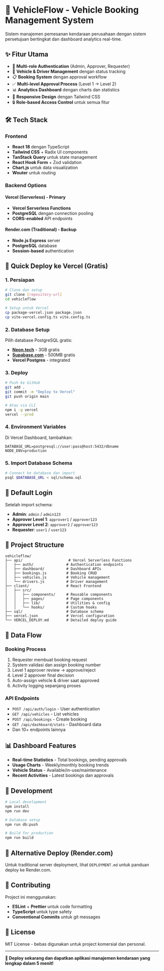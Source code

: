# 🚗 VehicleFlow - Vehicle Booking Management System

Sistem manajemen pemesanan kendaraan perusahaan dengan sistem persetujuan bertingkat dan dashboard analytics real-time.

## ✨ Fitur Utama

- 🔐 **Multi-role Authentication** (Admin, Approver, Requester)
- 🚗 **Vehicle & Driver Management** dengan status tracking
- 📋 **Booking System** dengan approval workflow
- ✅ **Multi-level Approval Process** (Level 1 → Level 2)
- 📊 **Analytics Dashboard** dengan charts dan statistics
- 📱 **Responsive Design** dengan Tailwind CSS
- 🔒 **Role-based Access Control** untuk semua fitur

## 🛠️ Tech Stack

### Frontend
- **React 18** dengan TypeScript
- **Tailwind CSS** + Radix UI components
- **TanStack Query** untuk state management
- **React Hook Form** + Zod validation
- **Chart.js** untuk data visualization
- **Wouter** untuk routing

### Backend Options

#### Vercel (Serverless) - Primary
- **Vercel Serverless Functions** 
- **PostgreSQL** dengan connection pooling
- **CORS-enabled** API endpoints

#### Render.com (Traditional) - Backup
- **Node.js Express** server
- **PostgreSQL** database
- **Session-based** authentication

## 🚀 Quick Deploy ke Vercel (Gratis)

### 1. Persiapan
```bash
# Clone dan setup
git clone [repository-url]
cd vehicleflow

# Setup untuk Vercel
cp package-vercel.json package.json
cp vite-vercel.config.ts vite.config.ts
```

### 2. Database Setup
Pilih database PostgreSQL gratis:
- **[Neon.tech](https://neon.tech)** - 3GB gratis
- **[Supabase.com](https://supabase.com)** - 500MB gratis  
- **Vercel Postgres** - integrated

### 3. Deploy
```bash
# Push ke GitHub
git add .
git commit -m "Deploy to Vercel"
git push origin main

# Atau via CLI
npm i -g vercel
vercel --prod
```

### 4. Environment Variables
Di Vercel Dashboard, tambahkan:
```env
DATABASE_URL=postgresql://user:pass@host:5432/dbname
NODE_ENV=production
```

### 5. Import Database Schema
```bash
# Connect ke database dan import
psql $DATABASE_URL < sql/schema.sql
```

## 🔐 Default Login

Setelah import schema:
- **Admin**: `admin` / `admin123`
- **Approver Level 1**: `approver1` / `approver123`  
- **Approver Level 2**: `approver2` / `approver123`
- **Requester**: `user1` / `user123`

## 📁 Project Structure

```
vehicleflow/
├── api/                     # Vercel Serverless Functions
│   ├── auth/               # Authentication endpoints
│   ├── dashboard/          # Dashboard APIs
│   ├── bookings.js         # Booking CRUD
│   ├── vehicles.js         # Vehicle management
│   └── drivers.js          # Driver management
├── client/                 # React Frontend
│   ├── src/
│   │   ├── components/     # Reusable components
│   │   ├── pages/          # Page components
│   │   ├── lib/            # Utilities & config
│   │   └── hooks/          # Custom hooks
├── sql/                    # Database schema
├── vercel.json             # Vercel configuration
└── VERCEL_DEPLOY.md        # Detailed deploy guide
```

## 🔄 Data Flow

### Booking Process
1. Requester membuat booking request
2. System validasi dan assign booking number
3. Level 1 approver review → approve/reject
4. Level 2 approver final decision
5. Auto-assign vehicle & driver saat approved
6. Activity logging sepanjang proses

### API Endpoints
- `POST /api/auth/login` - User authentication
- `GET /api/vehicles` - List vehicles
- `POST /api/bookings` - Create booking
- `GET /api/dashboard/stats` - Dashboard data
- Dan 10+ endpoints lainnya

## 📊 Dashboard Features

- **Real-time Statistics** - Total bookings, pending approvals
- **Usage Charts** - Weekly/monthly booking trends  
- **Vehicle Status** - Available/in-use/maintenance
- **Recent Activities** - Latest bookings dan approvals

## 🔧 Development

```bash
# Local development
npm install
npm run dev

# Database setup
npm run db:push

# Build for production  
npm run build
```

## 📝 Alternative Deploy (Render.com)

Untuk traditional server deployment, lihat `DEPLOYMENT.md` untuk panduan deploy ke Render.com.

## 🤝 Contributing

Project ini menggunakan:
- **ESLint** + **Prettier** untuk code formatting
- **TypeScript** untuk type safety
- **Conventional Commits** untuk git messages

## 📄 License

MIT License - bebas digunakan untuk project komersial dan personal.

---

**🚀 Deploy sekarang dan dapatkan aplikasi manajemen kendaraan yang lengkap dalam 5 menit!**